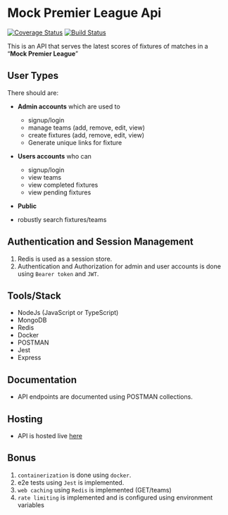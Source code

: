 # Mock Premier League Api

[![Coverage Status](https://coveralls.io/repos/github/EmmanuelSage/mock-pl-api/badge.svg?branch=develop)](https://coveralls.io/github/EmmanuelSage/mock-pl-api?branch=develop)
[![Build Status](https://travis-ci.org/EmmanuelSage/mock-pl-api.svg?branch=develop)](https://travis-ci.org/EmmanuelSage/mock-pl-api)


This is an API that serves the latest scores of fixtures of matches in a “**Mock Premier League**”

## User Types

There should are:

- **Admin accounts** which are used to
  - signup/login
  - manage teams (add, remove, edit, view)
  - create fixtures (add, remove, edit, view)
  - Generate unique links for fixture

- **Users accounts** who can
  - signup/login
  - view teams
  - view completed fixtures
  - view pending fixtures

- **Public**
- robustly search fixtures/teams

## Authentication and Session Management
1. Redis is used as a session store.
3. Authentication and Authorization for admin and user accounts is done using `Bearer token` and `JWT`.

## Tools/Stack

- NodeJs (JavaScript or TypeScript)
- MongoDB
- Redis
- Docker
- POSTMAN
- Jest
- Express

## Documentation

- API endpoints are documented using POSTMAN collections.

## Hosting

- API is hosted live [here](https://polar-stream-67525.herokuapp.com/)

## Bonus

1. `containerization` is done using `docker`.
3. e2e tests using `Jest` is implemented.
4. `web caching` using `Redis` is implemented (GET/teams)
5. `rate limiting` is implemented and is configured using environment variables 


